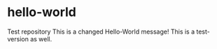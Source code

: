 # hello-world
Test repository
This is a changed Hello-World message!
This is a test-version as well.
